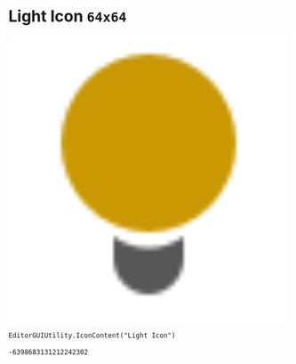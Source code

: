 # Light Icon `64x64`
<img src="/img/Light%20Icon.png" width=512 height=512>

``` CSharp
EditorGUIUtility.IconContent("Light Icon")
```
```
-6398683131212242302
```
